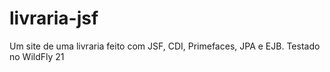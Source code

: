# livraria-jsf
Um site de uma livraria feito com JSF, CDI, Primefaces, JPA e EJB. Testado no WildFly 21
